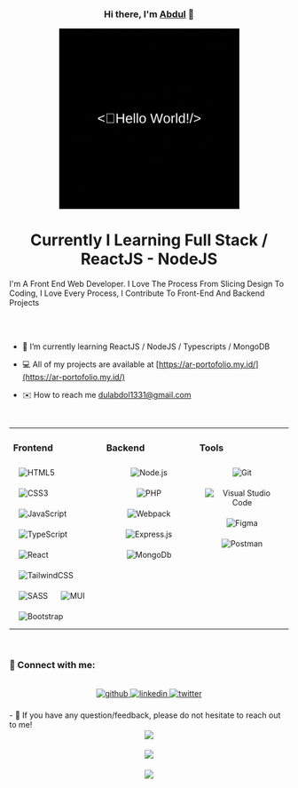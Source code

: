 <h3 align="center">
Hi there, I'm <a href="https://ar-portofolio.my.id/" target="_blank" rel="noreferrer">Abdul</a> 👋
</h3>

<div align="center">
<img src="https://github.com/dulabdul/dulabdul/blob/main/welcome_greeting.gif?raw=true" align="center" height="325" alt='My Banner' />
</div>

# <div align="center">Currently I Learning Full Stack / ReactJS - NodeJS</div>

<p style='text-transform:capitalize'>I'm a front end web developer. I love the process from slicing design to coding, I love every process, I contribute to front-end and backend projects</p>

<br/>
<br/>

- 🌱 I’m currently learning ReactJS / NodeJS / Typescripts / MongoDB

- 💻 All of my projects are available at [https://ar-portofolio.my.id/](https://ar-portofolio.my.id/)

- ✉️ How to reach me [dulabdol1331@gmail.com](mailto:dulabdol1331@gmail.com)

<br/>

<table><tr><td valign="top" width="33%">

### Frontend

<img style="margin: 10px" src="https://profilinator.rishav.dev/skills-assets/html5-original-wordmark.svg" alt="HTML5" height="50" />  
<img style="margin: 10px" src="https://profilinator.rishav.dev/skills-assets/css3-original-wordmark.svg" alt="CSS3" height="50" />  
<img style="margin: 10px" src="https://profilinator.rishav.dev/skills-assets/javascript-original.svg" alt="JavaScript" height="50" />  
<img style="margin: 10px" src="https://profilinator.rishav.dev/skills-assets/typescript-original.svg" alt="TypeScript" height="50" />  
<img alt='React' style="margin: 10px" src='https://img.shields.io/badge/react-%2320232a.svg?style=for-the-badge&logo=react&logoColor=%2361DAF'/> 
<img alt='TailwindCSS' style="margin: 10px" src='https://img.shields.io/badge/tailwindcss-%2338B2AC.svg?style=for-the-badge&logo=tailwind-css&logoColor=white'/> 
<img alt='SASS' style="margin: 10px" src='https://img.shields.io/badge/SASS-hotpink.svg?style=for-the-badge&logo=SASS&logoColor=white'/> 
<img alt='MUI' style="margin: 10px" src='https://img.shields.io/badge/MUI-%230081CB.svg?style=for-the-badge&logo=mui&logoColor=white'/> 
<img alt='Bootstrap' style="margin: 10px" src='https://img.shields.io/badge/bootstrap-%23563D7C.svg?style=for-the-badge&logo=bootstrap&logoColor=white'/> 
</div>

</td><td valign="top" width="33%">

### Backend

<div align="center">  
<img style="margin: 10px" src="https://profilinator.rishav.dev/skills-assets/nodejs-original-wordmark.svg" alt="Node.js" height="50" />  
<img style="margin: 10px" src="https://profilinator.rishav.dev/skills-assets/php-original.svg" alt="PHP" height="50" />  
<img style="margin: 10px" src="https://profilinator.rishav.dev/skills-assets/webpack-original.svg" alt="Webpack" height="50" />  
<img style="margin: 10px" src="https://profilinator.rishav.dev/skills-assets/express-original-wordmark.svg" alt="Express.js" height="50" />  
<img style="margin: 10px" src="https://img.shields.io/badge/MongoDB-%234ea94b.svg?style=for-the-badge&logo=mongodb&logoColor=white" alt="MongoDb" />  
</div>

</td><td valign="top" width="33%">

### Tools

<div align="center">  
<img style="margin: 10px" src="https://profilinator.rishav.dev/skills-assets/git-scm-icon.svg" alt="Git" height="50" />  
<img style="margin: 10px" src="https://img.shields.io/badge/Visual%20Studio%20Code-0078d7.svg?style=for-the-badge&logo=visual-studio-code&logoColor=white" alt="Visual Studio Code" height='25'  />  
<img style="margin: 10px" src="https://img.shields.io/badge/figma-%23F24E1E.svg?style=for-the-badge&logo=figma&logoColor=white" alt="Figma"  /> 
<img style="margin: 10px" src="https://img.shields.io/badge/Postman-FF6C37?style=for-the-badge&logo=postman&logoColor=white" alt="Postman"  /> 
 
</div>

</td></tr></table>

<br/>

### 🤝 Connect with me:

<br/>
<div align="center">
<a href="https://github.com/dulabdul" target="_blank">
<img src=https://img.shields.io/badge/github-%2324292e.svg?&style=for-the-badge&logo=github&logoColor=white alt=github style="margin-bottom: 5px;" />
</a> 
<a href="https://www.linkedin.com/in/abdul-rahman-2737131a1" target="_blank">
<img src=https://img.shields.io/badge/linkedin-%231E77B5.svg?&style=for-the-badge&logo=linkedin&logoColor=white alt=linkedin style="margin-bottom: 5px;" />
</a>
<a href="https://www.instagram.com/dul.abdul21/" target="_blank">
<img src=https://img.shields.io/badge/Instagram-%23E4405F.svg?style=for-the-badge&logo=Instagram&logoColor=white alt=twitter style="margin-bottom: 5px;" />
</a>
</div>

<br/>
- 💬 If you have any question/feedback, please do not hesitate to reach out to me!

<br/>

<div align="center">
<img src="https://komarev.com/ghpvc/?username=dulabdul&&style=flat-square" align="center" />
</div>

<br/>

<div align="center"><img src="https://github-readme-stats.vercel.app/api?username=dulabdul&show_icons=true&count_private=true&hide_border=true" align="center" /></div>
<br />

<div align="center"><img src="https://github-readme-stats.vercel.app/api/top-langs/?username=dulabdul&layout=compact" align="center" /></div>
<br />
